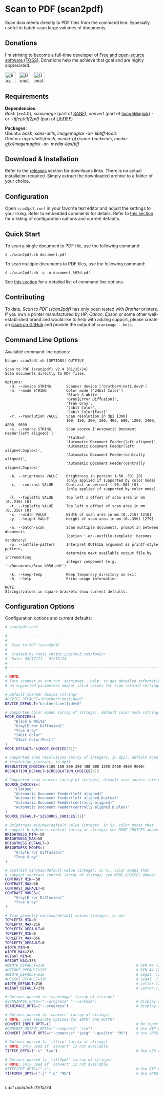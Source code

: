 # Scan to PDF (scan2pdf)
Scan documents directly to PDF files from the command line. Especially useful
to batch-scan large volumes of documents.

## Donations
I'm striving to become a full-time developer of [Free and open-source software
(FOSS)](https://en.wikipedia.org/wiki/Free_and_open-source_software). Donations
help me achieve that goal and are highly appreciated.

<a href="https://www.buymeacoffee.com/fonic"><img src="https://raw.githubusercontent.com/fonic/donate-buttons/main/buymeacoffee-button.png" alt="Buy Me A Coffee" height="35"></a>&nbsp;&nbsp;
<a href="https://paypal.me/fonicmaxxim"><img src="https://raw.githubusercontent.com/fonic/donate-buttons/main/paypal-button.png" alt="Donate via PayPal" height="35"></a>&nbsp;&nbsp;
<a href="https://ko-fi.com/fonic"><img src="https://raw.githubusercontent.com/fonic/donate-buttons/main/kofi-button.png" alt="Donate via Ko-fi" height="35"></a>

## Requirements
**Dependencies:**<br/>
_Bash_              (&ge;v4.0),
_scanimage_         (part of [SANE](http://www.sane-project.org/)),
_convert_           (part of [ImageMagick](https://www.imagemagick.org/))
-or-
_tiffcp_/_tiff2pdf_ (part of [LibTIFF](http://libtiff.maptools.org/))

**Packages:**<br/>
Ubuntu: _bash_, _sane-utils_, _imagemagick_ -or- _libtiff-tools_<br/>
Gentoo: _app-shells/bash_, _media-gfx/sane-backends_, _media-gfx/imagemagick_
         -or- _media-libs/tiff_


## Download & Installation
Refer to the [releases](https://github.com/fonic/scan2pdf/releases) section
for downloads links. There is no actual installation required. Simply extract
the downloaded archive to a folder of your choice.

## Configuration
Open `scan2pdf.conf` in your favorite text editor and adjust the settings
to your liking. Refer to embedded comments for details. Refer to
[this section](#configuration-options) for a listing of configuration options
and current defaults.

## Quick Start
To scan a single document to PDF file, use the following command:
```
$ ./scan2pdf.sh document.pdf
```

To scan multiple documents to PDF files, use the following command:
```
$ ./scan2pdf.sh -a -o document_%05d.pdf
```

See [this section](#command-line-options) for a detailed list of command line
options.

## Contributing

To date, _Scan to PDF (scan2pdf)_ has only been tested with _Brother_ printers.
If you own a printer manufactured by _HP_, _Canon_, _Epson_ or some other
well-established brand and would like to help with adding support, please
create an [issue on GitHub](https://github.com/fonic/scan2pdf/issues) and
provide the output of `scanimage --help`.

## Command Line Options

Available command line options:
```
Usage: scan2pdf.sh [OPTIONS] OUTFILE

Scan to PDF (scan2pdf) v2.4 (01/15/24)
Scan documents directly to PDF files.

Options:
  -d, --device STRING       Scanner device ['brother4:net1;dev0']
  -m, --mode STRING         Color mode ['24bit Color']
                            'Black & White',
                            'Gray[Error Diffusion]',
                            'True Gray',
                            '24bit Color',
                            '24bit Color[Fast]'
  -r, --resolution VALUE    Scan resolution in dpi [300]
                            100, 150, 200, 300, 400, 600, 1200, 2400, 4800, 9600
  -s, --source STRING       Scan source ['Automatic Document Feeder(left aligned)']
                            'FlatBed',
                            'Automatic Document Feeder(left aligned)',
                            'Automatic Document Feeder(left aligned,Duplex)',
                            'Automatic Document Feeder(centrally aligned)',
                            'Automatic Document Feeder(centrally aligned,Duplex)'

  -b, --brightness VALUE    Brightness in percent (-50..50) [0]
                            (only applied if supported by color mode)
  -c, --contrast VALUE      Contrast in percent (-50..50) [0]
                            (only applied if supported by color mode)

  -l, --topleftx VALUE      Top left x offset of scan area in mm (0..216) [0]
  -t, --toplefty VALUE      Top left y offset of scan area in mm (0..356) [0]
  -x, --width VALUE         Width of scan area in mm (0..216) [216]
  -y, --height VALUE        Height of scan area in mm (0..356) [279]

  -a, --batch-scan          Scan multiple documents, prompt in between documents
                            (option '-o/--outfile-template' becomes mandatory)
  -o, --outfile-pattern     Interpret OUTFILE argument as printf-style pattern,
                            determine next available output file by incrementing
                            integer component (e.g. '~/Documents/Scan_%05d.pdf')

  -k, --keep-temp           Keep temporary directory on exit
  -h, --help                Print usage information

NOTE:
Strings/values in square brackets show current defaults.
```

## Configuration Options

Configuration options and current defaults:
```sh
# scan2pdf.conf

# ------------------------------------------------------------------------------
#                                                                              -
#  Scan to PDF (scan2pdf)                                                      -
#                                                                              -
#  Created by Fonic <https://github.com/fonic>                                 -
#  Date: 04/17/21 - 01/15/24                                                   -
#                                                                              -
# ------------------------------------------------------------------------------

# NOTE:
# Turn scanner on and run 'scanimage --help' to get detailed information
# on supported parameters and/or valid values for scan-related settings

# Default scanner device (string)
#DEVICE_DEFAULT="brother3:net1;dev0"
DEVICE_DEFAULT="brother4:net1;dev0"

# Supported color modes (array of strings), default color mode (string)
MODE_CHOICES=(
	"Black & White"
	"Gray[Error Diffusion]"
	"True Gray"
	"24bit Color"
	"24bit Color[Fast]"
)
MODE_DEFAULT="${MODE_CHOICES[3]}"

# Supported scan resolutions (array of integers, in dpi), default scan
# resolution (integer, in dpi)
RESOLUTION_CHOICES=(100 150 200 300 400 600 1200 2400 4800 9600)
RESOLUTION_DEFAULT=${RESOLUTION_CHOICES[3]}

# Supported scan sources (array of strings), default scan source (string)
SOURCE_CHOICES=(
	"FlatBed"
	"Automatic Document Feeder(left aligned)"
	"Automatic Document Feeder(left aligned,Duplex)"
	"Automatic Document Feeder(centrally aligned)"
	"Automatic Document Feeder(centrally aligned,Duplex)"
)
SOURCE_DEFAULT="${SOURCE_CHOICES[1]}"

# Brightness min/max/default value (integer, in %), color modes that
# support brightness control (array of strings; see MODE_CHOICES above)
BRIGHTNESS_MIN=-50
BRIGHTNESS_MAX=50
BRIGHTNESS_DEFAULT=0
BRIGHTNESS_MODES=(
	"Gray[Error Diffusion]"
	"True Gray"
)

# Contrast min/max/default value (integer, in %), color modes that
# support contrast control (array of strings; see MODE_CHOICES above)
CONTRAST_MIN=-50
CONTRAST_MAX=50
CONTRAST_DEFAULT=0
CONTRAST_MODES=(
	"Gray[Error Diffusion]"
	"True Gray"
)

# Scan geometry min/max/default values (integer, in mm)
TOPLEFTX_MIN=0
TOPLEFTX_MAX=216
TOPLEFTX_DEFAULT=0
TOPLEFTY_MIN=0
TOPLEFTY_MAX=356
TOPLEFTY_DEFAULT=0
WIDTH_MIN=0
WIDTH_MAX=216
HEIGHT_MIN=0
HEIGHT_MAX=356
#WIDTH_DEFAULT=210                                          # DIN A4 (210.0 mm /  8.3 in)
#HEIGHT_DEFAULT=297                                         # DIN A4 (297.0 mm / 11.7 in)
#WIDTH_DEFAULT=216                                          # Legal  (215.9 mm /  8.5 in)
#HEIGHT_DEFAULT=356                                         # Legal  (355.6 mm / 14.0 in)
WIDTH_DEFAULT=216                                           # Letter (215.9 mm /  8.5 in)
HEIGHT_DEFAULT=279                                          # Letter (279.4 mm / 11.0 in)

# Options passed to 'scanimage' (array of strings)
#SCANIMAGE_OPTS=("--progress" "--verbose")                  # Display scan progress, produce verbose output
SCANIMAGE_OPTS=("--progress")                               # Display scan progress

# Options passed to 'convert' (array of strings)
# NOTE: uses separate options for INPUT and OUTPUT
CONVERT_INPUT_OPTS=()                                       # No input options
#CONVERT_OUTPUT_OPTS=("-compress" "zip")                    # Use ZIP compression (lossless, higher quality, larger PDF file)
CONVERT_OUTPUT_OPTS=("-compress" "jpeg" "-quality" "95")    # Use JPEG compression (quality 95) (lossy, lower quality, smaller PDF file)

# Options passed to 'tiffcp' (array of strings)
# NOTE: only used if 'convert' is not available
TIFFCP_OPTS=("-c" "lzw")                                    # Use LZW compression (fast, lossless)

# Options passed to 'tiff2pdf' (array of strings)
# NOTE: only used if 'convert' is not available
#TIFF2PDF_OPTS=("-z")                                       # Use ZIP compression (lossless, higher quality, larger PDF file)
TIFF2PDF_OPTS=("-j" "-q" "95")                              # Use JPEG compression (quality 95) (lossy, lower quality, smaller PDF file)
```

##

_Last updated: 01/15/24_
